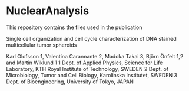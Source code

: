 # NuclearAnalysis
This repository contains the files used in the publication

Single cell organization and cell cycle characterization of DNA stained multicellular tumor spheroids 

Karl Olofsson 1, Valentina Carannante 2, Madoka Takai 3, Björn Önfelt 1,2 and Martin Wiklund 1
1 Dept. of Applied Physics, Science for Life Laboratory, KTH Royal Institute of Technology, SWEDEN
2 Dept. of Microbiology, Tumor and Cell Biology, Karolinska Institutet, SWEDEN
3 Dept. of Bioengineering, University of Tokyo, JAPAN

